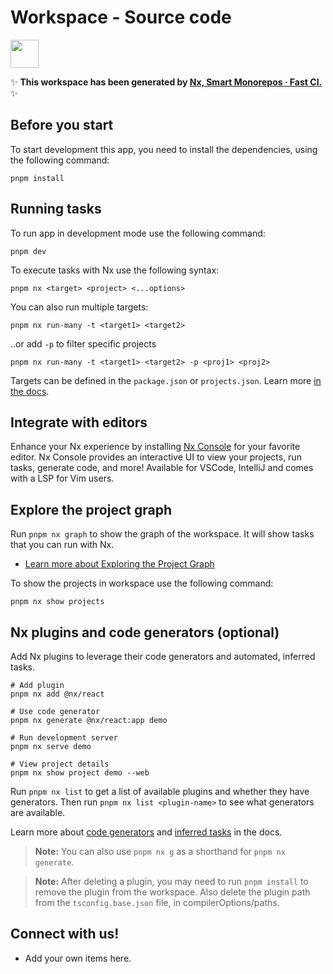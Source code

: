 # Workspace - Source code

<a alt="Nx logo" href="https://nx.dev" target="_blank" rel="noreferrer"><img src="https://raw.githubusercontent.com/nrwl/nx/master/images/nx-logo.png" width="45"></a>

✨ **This workspace has been generated by [Nx, Smart Monorepos · Fast CI.](https://nx.dev)** ✨

## Before you start

To start development this app, you need to install the dependencies, using the following command:

```
pnpm install
```

## Running tasks

To run app in development mode use the following command:

```
pnpm dev
```

To execute tasks with Nx use the following syntax:

```
pnpm nx <target> <project> <...options>
```

You can also run multiple targets:

```
pnpm nx run-many -t <target1> <target2>
```

..or add `-p` to filter specific projects

```
pnpm nx run-many -t <target1> <target2> -p <proj1> <proj2>
```

Targets can be defined in the `package.json` or `projects.json`. Learn more [in the docs](https://nx.dev/features/run-tasks).

## Integrate with editors

Enhance your Nx experience by installing [Nx Console](https://nx.dev/nx-console) for your favorite editor. Nx Console
provides an interactive UI to view your projects, run tasks, generate code, and more! Available for VSCode, IntelliJ and
comes with a LSP for Vim users.

## Explore the project graph

Run `pnpm nx graph` to show the graph of the workspace.
It will show tasks that you can run with Nx.

- [Learn more about Exploring the Project Graph](https://nx.dev/core-features/explore-graph)

To show the projects in workspace use the following command:

```
pnpm nx show projects
```

## Nx plugins and code generators (optional)

Add Nx plugins to leverage their code generators and automated, inferred tasks.

```
# Add plugin
pnpm nx add @nx/react

# Use code generator
pnpm nx generate @nx/react:app demo

# Run development server
pnpm nx serve demo

# View project details
pnpm nx show project demo --web
```

Run `pnpm nx list` to get a list of available plugins and whether they have generators. Then run `pnpm nx list <plugin-name>` to see what generators are available.

Learn more about [code generators](https://nx.dev/features/generate-code) and [inferred tasks](https://nx.dev/concepts/inferred-tasks) in the docs.

> **Note:** You can also use `pnpm nx g` as a shorthand for `pnpm nx generate`.

> **Note:** After deleting a plugin, you may need to run `pnpm install` to remove the plugin from the workspace. Also delete the plugin path from the `tsconfig.base.json` file, in compilerOptions/paths.

## Connect with us!

- Add your own items here.